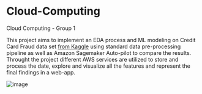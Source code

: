 # Cloud-Computing
Cloud Computing - Group 1  

This project aims to implement an EDA process and ML modeling on Credit Card Fraud data set [from Kaggle](https://www.kaggle.com/datasets/mlg-ulb/creditcardfraud) using standard data pre-processing pipeline as well as Amazon Sagemaker Auto-pilot to compare the results.  Throught the project different AWS services are utilized to store and process the date,  explore and visualize all the features and represent the final findings in a web-app.    

![image](https://user-images.githubusercontent.com/34656794/162124375-a9cd8fe4-69f5-410f-8286-ab6b39b334d4.png)






